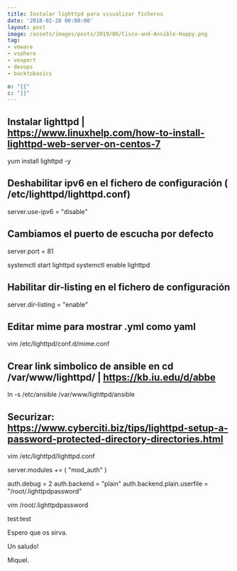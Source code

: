 ```yaml
---
title: Instalar lighttpd para visualizar ficheros
date: '2018-02-28 00:00:00'
layout: post
image: /assets/images/posts/2019/06/Cisco-and-Ansible-Happy.png
tag:
- vmware
- vsphere
- vexpert
- devops
- backtobasics

o: "{{"
c: "}}"
---
```



## Instalar lighttpd | https://www.linuxhelp.com/how-to-install-lighttpd-web-server-on-centos-7
yum install lighttpd -y


## Deshabilitar ipv6 en el fichero de configuración ( /etc/lighttpd/lighttpd.conf)
server.use-ipv6 = "disable"

## Cambiamos el puerto de escucha por defecto
server.port = 81


systemctl start lighttpd
systemctl enable lighttpd


## Habilitar dir-listing en el fichero de configuración
server.dir-listing = "enable"


## Editar mime para mostrar .yml como yaml
vim /etc/lighttpd/conf.d/mime.conf

## Crear link simbolico de ansible en cd /var/www/lighttpd/ | https://kb.iu.edu/d/abbe
ln -s /etc/ansible /var/www/lighttpd/ansible

## Securizar: https://www.cyberciti.biz/tips/lighttpd-setup-a-password-protected-directory-directories.html

vim /etc/lighttpd/lighttpd.conf

server.modules += ( "mod_auth" )

auth.debug = 2
auth.backend = "plain"
auth.backend.plain.userfile = "/root/.lighttpdpassword"

vim /root/.lighttpdpassword

test:test

Espero que os sirva.

Un saludo!

Miquel.



